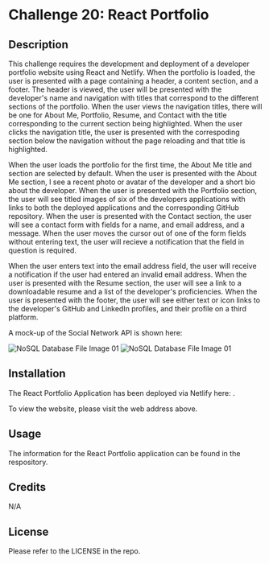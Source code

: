 # Challenge 20: React Portfolio

## Description
This challenge requires the development and deployment of a developer portfolio website using React and Netlify. When the portfolio is loaded, the user is presented with a page containing a header, a content section, and a footer. The header is viewed, the user will be presented with the developer's name and navigation with titles that correspond to the different sections of the portfolio. When the user views the navigation titles, there will be one for About Me, Portfolio, Resume, and Contact with the title corresponding to the current section being highlighted. When the user clicks the navigation title, the user is presented with the correspoding section below the navigation without the page reloading and that title is highlighted.

When the user loads the portfolio for the first time, the About Me title and section are selected by default. When the user is presented with the About Me section, I see a recent photo or avatar of the developer and a short bio about the developer. When the user is presented with the Portfolio section, the user will see titled images of six of the developers applications with links to both the deployed applications and the corresponding GitHub repository. When the user is presented with the Contact section, the user will see a contact form with fields for a name, and email address, and a message. When the user moves the cursor out of one of the form fields without entering text, the user will recieve a notification that the field in question is required.

When the user enters text into the email address field, the user will receive a notification if the user had entered an invalid email address. When the user is presented with the Resume section, the user will see a link to a downloadable resume and a list of the developer's proficiencies. When the user is presented with the footer, the user will see either text or icon links to the developer's GitHub and LinkedIn profiles, and their profile on a third platform.

A mock-up of the Social Network API is shown here:

<img src="images/18-nosql-homework-demo-01.gif" alt="NoSQL Database File Image 01" title="NoSQL Database File Screenshot 01">

<img src="images/18-nosql-homework-demo-02.gif" alt="NoSQL Database File Image 01" title="NoSQL Database File Screenshot 02">

## Installation

The React Portfolio Application has been deployed via Netlify here: .

To view the website, please visit the web address above.

## Usage

The information for the React Portfolio application can be found in the respository.

## Credits

N/A

## License

Please refer to the LICENSE in the repo.
